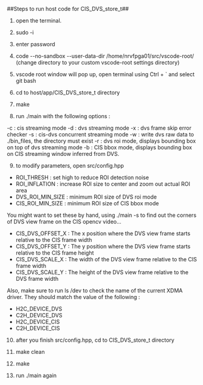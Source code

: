 ##Steps to run host code for CIS_DVS_store_t##

1. open the terminal.

2. sudo -i

3. enter password

4. code --no-sandbox --user-data-dir /home/nrvfpga01/src/vscode-root/ (change directory to your custom vscode-root settings directory)

5. vscode root window will pop up, open terminal using Ctrl + ` and select git bash

6. cd to host/app/CIS_DVS_store_t directory

7. make

8. run ./main with the following options : 

-c : cis streaming mode
-d : dvs streaming mode
-x : dvs frame skip error checker 
-s : cis-dvs concurrent streaming mode
-w : write dvs raw data to ./bin_files, the directory must exist
-r : dvs roi mode, displays bounding box on top of dvs streaming mode
-b : CIS bbox mode, displays bounding box on CIS streaming window inferred from DVS.

9. to modify parameters, open src/config.hpp

- ROI_THRESH : set high to reduce ROI detection noise
- ROI_INFLATION : increase ROI size to center and zoom out actual ROI area
- DVS_ROI_MIN_SIZE : minimum ROI size of DVS roi mode
- CIS_ROI_MIN_SIZE : minimum ROI size of CIS bbox mode

You might want to set these by hand, using ./main -s to find out the corners of DVS view frame on the CIS opencv video...

- CIS_DVS_OFFSET_X : The x position where the DVS view frame starts relative to the CIS frame width
- CIS_DVS_OFFSET_Y : The y position where the DVS view frame starts relative to the CIS frame height
- CIS_DVS_SCALE_X : The width of the DVS view frame relative to the CIS frame width
- CIS_DVS_SCALE_Y : The height of the DVS view frame relative to the DVS frame width

Also, make sure to run ls /dev to check the name of the current XDMA driver.
They should match the value of the following :

- H2C_DEVICE_DVS
- C2H_DEVICE_DVS
- H2C_DEVICE_CIS
- C2H_DEVICE_CIS

10. after you finish src/config.hpp, cd to CIS_DVS_store_t directory

11. make clean

12. make

13. run ./main again 